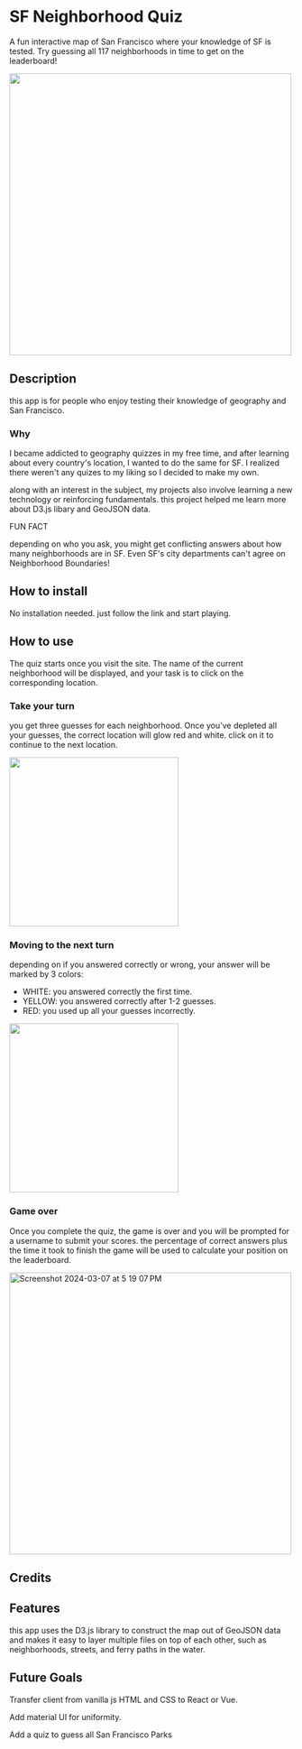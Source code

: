 # SF Neighborhood Quiz

A fun interactive map of San Francisco where your knowledge of SF is tested. Try guessing all 117 neighborhoods in time to get on the leaderboard!

<img src="https://github.com/Achorn/sf-geography-quiz/assets/28990037/c6bf9eac-8e07-486b-ab46-a82244291243)" width="500" />

## Description

this app is for people who enjoy testing their knowledge of geography and San Francisco.

### Why

I became addicted to geography quizzes in my free time, and after learning about every country's location, I wanted to do the same for SF. I realized there weren't any quizes to my liking so I decided to make my own.

along with an interest in the subject, my projects also involve learning a new technology or reinforcing fundamentals. this project helped me learn more about D3.js libary and GeoJSON data.

FUN FACT

depending on who you ask, you might get conflicting answers about how many neighborhoods are in SF. Even SF's city departments can't agree on Neighborhood Boundaries!

## How to install

No installation needed. just follow the link and start playing.

## How to use

The quiz starts once you visit the site. The name of the current neighborhood will be displayed, and your task is to click on the corresponding location.

### Take your turn
you get three guesses for each neighborhood. Once you've depleted all your guesses, the correct location will glow red and white. click on it to continue to the next location.

<img src="https://github.com/Achorn/sf-geography-quiz/assets/28990037/4b52c576-8b55-433d-b448-4872c780e2ff)" width="300" />

### Moving to the next turn 
depending on if you answered correctly or wrong, your answer will be marked by 3 colors: 
- WHITE: you answered correctly the first time.
- YELLOW: you answered correctly after 1-2 guesses.
- RED: you used up all your guesses incorrectly.
<img src="https://github.com/Achorn/sf-geography-quiz/assets/28990037/fd9ca271-4f8f-41aa-90f0-427c0b75c56e)" width="300"  />


### Game over
Once you complete the quiz, the game is over and you will be prompted for a username to submit your scores. the percentage of correct answers plus the time it took to finish the game will be used to calculate your position on the leaderboard.

<img width="500" alt="Screenshot 2024-03-07 at 5 19 07 PM" src="https://github.com/Achorn/sf-geography-quiz/assets/28990037/1460dea8-bee4-4358-a41d-182e6fe22c59">

## Credits

## Features

this app uses the D3.js library to construct the map out of GeoJSON data and makes it easy to layer multiple files on top of each other, such as neighborhoods, streets, and ferry paths in the water.

## Future Goals

Transfer client from vanilla js HTML and CSS to React or Vue.

Add material UI for uniformity.

Add a quiz to guess all San Francisco Parks
